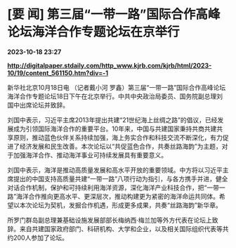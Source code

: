 # [要 闻] 第三届“一带一路”国际合作高峰论坛海洋合作专题论坛在京举行

**2023-10-18 23:27**

**http://digitalpaper.stdaily.com/http_www.kjrb.com/kjrb/html/2023-10/19/content_561150.htm?div=-1**

 新华社北京10月18日电 （记者戴小河 罗鑫）第三届“一带一路”国际合作高峰论坛海洋合作专题论坛18日下午在北京举行。中共中央政治局委员、国务院副总理刘国中出席论坛并致辞。

 刘国中表示，习近平主席2013年提出共建“21世纪海上丝绸之路”的倡议，已经发展成为引领国际海洋合作的重要平台。10年来，中国与共建国家秉持共商共建共享原则，推动蓝色伙伴关系持续加强，海上务实合作和科技交流不断深化，有力促进了经济发展和民生改善。本次论坛以“共促蓝色合作，共奏丝路海韵”为主题，对于加强海洋合作、推动海洋事业可持续发展具有重要意义。

 刘国中表示，海洋是推动高质量发展和高水平开放的重要领域。中方将以习近平主席提出的中国支持高质量共建“一带一路”八项行动为指引，与各方携手并进，健全对话合作机制，保护和可持续利用海洋资源，深化海洋产业科技合作，把“一带一路”海洋合作推向更高水平、更深层次，推动构建更为紧密的海洋命运共同体。希望以本次论坛为契机，发掘合作机遇，形成更多成果，共奏“丝路海韵”新华章。

 所罗门群岛副总理兼基础设施发展部部长梅纳西·梅兰加等外方代表在论坛上致辞。来自共建国家政府部门、科研机构、大学和企业，以及相关国际组织代表等共约200人参加了论坛。